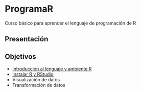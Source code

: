 # ProgramaR
Curso básico para aprender el lenguaje de programación de R

## Presentación
## Objetivos
- [Introducción al lenguaje y ambiente R](https://github.com/hatshex/ProgramaR/blob/master/00_introduccion.md)
- [Instalar R y RStudio](https://github.com/hatshex/ProgramaR/blob/master/01_instalacion.md)
- Visualización de datos
- Transformación de datos

